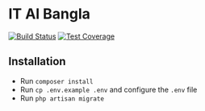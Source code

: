 # IT Al Bangla

[![Build Status](https://gitlab.com/kodeeo/italbangla/badges/master/pipeline.svg)](https://gitlab.com/kodeeo/italbangla/pipelines)
[![Test Coverage](https://gitlab.com/kodeeo/italbangla/badges/master/coverage.svg)](https://gitlab.com/kodeeo/italbangla/tree/master/tests)

## Installation

- Run `composer install`
- Run `cp .env.example .env` and configure the `.env` file
- Run `php artisan migrate`
